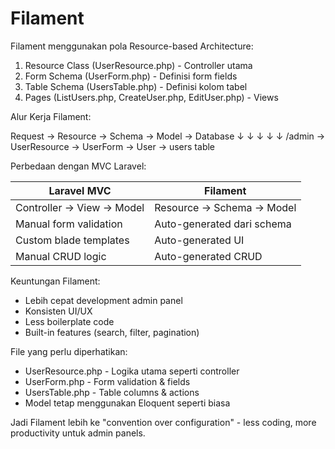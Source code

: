 # Filament

Filament menggunakan pola Resource-based Architecture:

1. Resource Class (UserResource.php) - Controller utama
2. Form Schema (UserForm.php) - Definisi form fields
3. Table Schema (UsersTable.php) - Definisi kolom tabel
4. Pages (ListUsers.php, CreateUser.php, EditUser.php) - Views

Alur Kerja Filament:

Request → Resource → Schema → Model → Database
↓ ↓ ↓ ↓ ↓
/admin → UserResource → UserForm → User → users table

Perbedaan dengan MVC Laravel:

| Laravel MVC               | Filament                   |
| ------------------------- | -------------------------- |
| Controller → View → Model | Resource → Schema → Model  |
| Manual form validation    | Auto-generated dari schema |
| Custom blade templates    | Auto-generated UI          |
| Manual CRUD logic         | Auto-generated CRUD        |

Keuntungan Filament:

-   Lebih cepat development admin panel
-   Konsisten UI/UX
-   Less boilerplate code
-   Built-in features (search, filter, pagination)

File yang perlu diperhatikan:

-   UserResource.php - Logika utama seperti controller
-   UserForm.php - Form validation & fields
-   UsersTable.php - Table columns & actions
-   Model tetap menggunakan Eloquent seperti biasa

Jadi Filament lebih ke "convention over configuration" - less coding, more productivity untuk admin panels.
